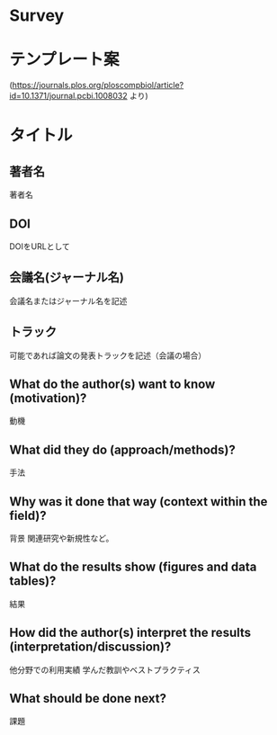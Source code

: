 # Survey

# テンプレート案
(https://journals.plos.org/ploscompbiol/article?id=10.1371/journal.pcbi.1008032 より)

# タイトル                                                                                                                                                                         
## 著者名
著者名                                                                                                                                                                            
## DOI
DOIをURLとして
## 会議名(ジャーナル名)                                                                                                                                                         
会議名またはジャーナル名を記述
## トラック                                                                                                                                                              
可能であれば論文の発表トラックを記述（会議の場合）
## What do the author(s) want to know (motivation)?
動機
## What did they do (approach/methods)?
手法
## Why was it done that way (context within the field)?
背景
関連研究や新規性など。
## What do the results show (figures and data tables)?
結果
## How did the author(s) interpret the results (interpretation/discussion)?
他分野での利用実績
学んだ教訓やベストプラクティス
## What should be done next?
課題
